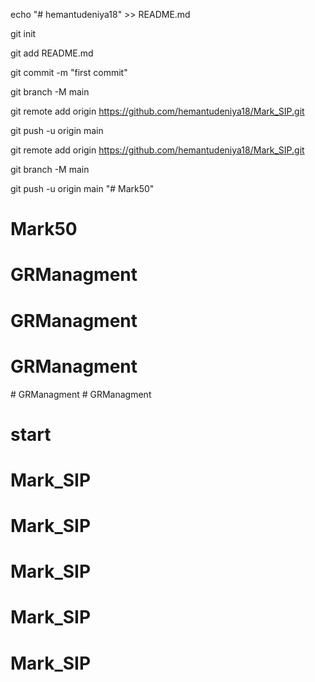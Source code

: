 echo "# hemantudeniya18" >> README.md

git init

git add README.md

git commit -m "first commit"

git branch -M main

git remote add origin https://github.com/hemantudeniya18/Mark_SIP.git

git push -u origin main




git remote add origin https://github.com/hemantudeniya18/Mark_SIP.git

git branch -M main

git push -u origin main
"# Mark50" 
# Mark50
# GRManagment
# GRManagment
# GRManagment
#   G R M a n a g m e n t  
 # GRManagment
# start
# Mark_SIP
# Mark_SIP
# Mark_SIP
# Mark_SIP
# Mark_SIP
